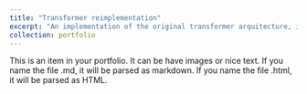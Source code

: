 ```yaml
---
title: "Transformer reimplementation"
excerpt: "An implementation of the original transformer arquitecture, including multihead attention module, as well as encoder and decoder blocks. 1<br/><img src='/images/transformerAttAllUNeed.png'>"
collection: portfolio
---
```


This is an item in your portfolio. It can be have images or nice text. If you name the file .md, it will be parsed as markdown. If you name the file .html, it will be parsed as HTML.
